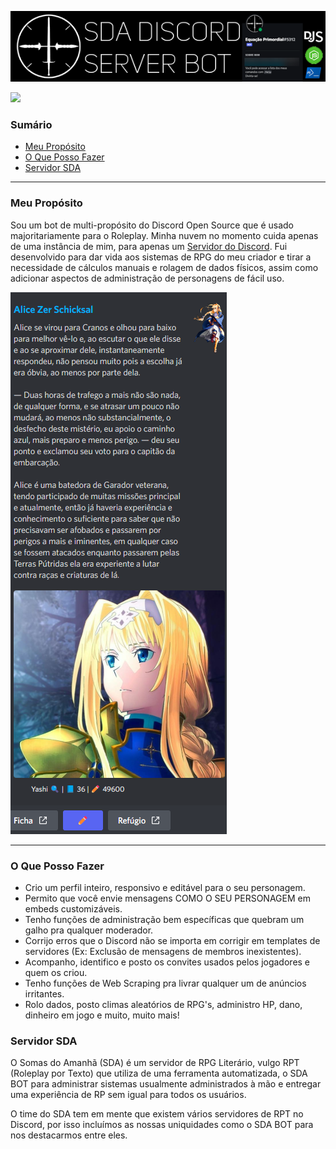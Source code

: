 [<img src="src/img/Banner_Github.png" class="img-fluid img-thumbnail mx-auto d-block" onerror="removeSRC(this)">](https://discord.gg/3zGDVZwuw5)

<div class="d-flex mb-2">
<div class="mx-auto d-block">  
    <img src="https://img.shields.io/github/stars/sum117/SDA_BOT?style=for-the-badge&logo=apache%20spark&logoColor=e4e4e4" class="img-fluid img-thumbnail">
</div>

### Sumário
- [Meu Propósito](#meu-propósito)
- [O Que Posso Fazer](#o-que-posso-fazer)
- [Servidor SDA](#servidor-sda)

<hr class="mt-1">

### Meu Propósito

Sou um bot de multi-propósito do Discord Open Source que é usado majoritariamente para o Roleplay. Minha nuvem no momento cuida apenas de uma instância de mim, para apenas um [Servidor do Discord](#servidor-sda). Fui desenvolvido para dar vida aos sistemas de RPG do meu criador e tirar a necessidade de cálculos manuais e rolagem de dados físicos, assim como adicionar aspectos de administração de personagens de fácil uso.

<img src="src/img/pcScreenshot.png" class="img-fluid img-thumbnail" onerror="removeSRC(this)">
<hr class="mt-1">

### O Que Posso Fazer
- Crio um perfil inteiro, responsivo e editável para o seu personagem.
- Permito que você envie mensagens COMO O SEU PERSONAGEM em embeds customizáveis.
- Tenho funções de administração bem específicas que quebram um galho pra qualquer moderador.
- Corrijo erros que o Discord não se importa em corrigir em templates de servidores (Ex: Exclusão de mensagens de membros inexistentes).
- Acompanho, identifico e posto os convites usados pelos jogadores e quem os criou.
- Tenho funções de Web Scraping pra livrar qualquer um de anúncios irritantes.
- Rolo dados, posto climas aleatórios de RPG's, administro HP, dano, dinheiro em jogo e muito, muito mais!

### Servidor SDA

O Somas do Amanhã (SDA) é um servidor de RPG Literário, vulgo RPT (Roleplay por Texto) que utiliza de uma ferramenta automatizada, o SDA BOT para administrar sistemas usualmente administrados à mão e entregar uma experiência de RP sem igual para todos os usuários. 

O time do SDA tem em mente que existem vários servidores de RPT no Discord, por isso incluímos as nossas uniquidades como o SDA BOT para nos destacarmos entre eles.